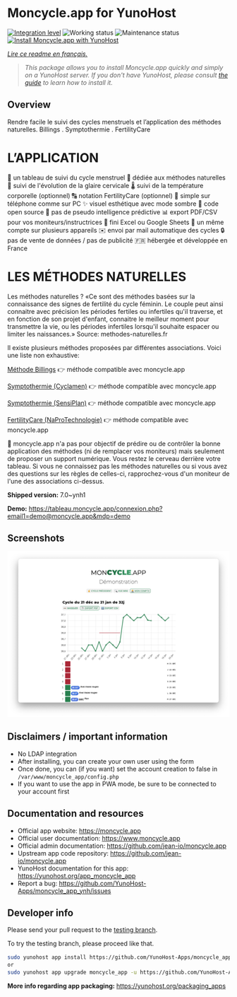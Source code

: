 <!--
N.B.: This README was automatically generated by https://github.com/YunoHost/apps/tree/master/tools/README-generator
It shall NOT be edited by hand.
-->

# Moncycle.app for YunoHost

[![Integration level](https://dash.yunohost.org/integration/moncycle_app.svg)](https://dash.yunohost.org/appci/app/moncycle_app) ![Working status](https://ci-apps.yunohost.org/ci/badges/moncycle_app.status.svg) ![Maintenance status](https://ci-apps.yunohost.org/ci/badges/moncycle_app.maintain.svg)
[![Install Moncycle.app with YunoHost](https://install-app.yunohost.org/install-with-yunohost.svg)](https://install-app.yunohost.org/?app=moncycle_app)

*[Lire ce readme en français.](./README_fr.md)*

> *This package allows you to install Moncycle.app quickly and simply on a YunoHost server.
If you don't have YunoHost, please consult [the guide](https://yunohost.org/#/install) to learn how to install it.*

## Overview

Rendre facile le suivi des cycles menstruels et l’application des méthodes naturelles.
Billings . Symptothermie . FertilityCare

# L’APPLICATION

👩 un tableau de suivi du cycle menstruel
🌳 dédiée aux méthodes naturelles
🤏 suivi de l'évolution de la glaire cervicale
🌡️ suivi de la température corporelle (optionnel)
🔠 notation FertilityCare (optionnel)
📱 simple sur téléphone comme sur PC
✨ visuel esthétique avec mode sombre
📖 code open source
🤪 pas de pseudo intelligence prédictive
📊 export PDF/CSV pour vos moniteurs/instructrices
🔢 fini Excel ou Google Sheets
💑 un même compte sur plusieurs appareils
✉️ envoi par mail automatique des cycles
🔒 pas de vente de données / pas de publicité
🇫🇷 hébergée et développée en France

# LES MÉTHODES NATURELLES

Les méthodes naturelles ? «Ce sont des méthodes basées sur la connaissance des signes de fertilité du cycle féminin. Le couple peut ainsi connaitre avec précision les périodes fertiles ou infertiles qu'il traverse, et en fonction de son projet d'enfant, connaitre le meilleur moment pour transmettre la vie, ou les périodes infertiles lorsqu'il souhaite espacer ou limiter les naissances.» Source: methodes-naturelles.fr

Il existe plusieurs méthodes proposées par différentes associations. Voici une liste non exhaustive:

[Méthode Billings](https://www.methode-billings.com/)
👉 méthode compatible avec moncycle.app

[Symptothermie (Cyclamen)](http://www.methodes-naturelles.fr/les_methodes_naturelles/la-methode-dauto-observation)
👉 méthode compatible avec moncycle.app

[Symptothermie (SensiPlan)](https://symptothermie.info/)
👉 méthode compatible avec moncycle.app

[FertilityCare (NaProTechnologie)](https://www.fertilitycare.fr/)
👉 méthode compatible avec moncycle.app

🧠 moncycle.app n'a pas pour objectif de prédire ou de contrôler la bonne application des méthodes (ni de remplacer vos moniteurs) mais seulement de proposer un support numérique. Vous restez le cerveau derrière votre tableau. Si vous ne connaissez pas les méthodes naturelles ou si vous avez des questions sur les règles de celles-ci, rapprochez-vous d'un moniteur de l'une des associations ci-dessus.

**Shipped version:** 7.0~ynh1

**Demo:** https://tableau.moncycle.app/connexion.php?email1=demo@moncycle.app&mdp=demo

## Screenshots

![Screenshot of Moncycle.app](./doc/screenshots/moncycle_app.png)

## Disclaimers / important information

* No LDAP integration
* After installing, you can create your own user using the form
* Once done, you can (if you want) set the account creation to false in `/var/www/moncycle_app/config.php`
* If you want to use the app in PWA mode, be sure to be connected to your account first

## Documentation and resources

* Official app website: <https://moncycle.app>
* Official user documentation: <https://www.moncycle.app>
* Official admin documentation: <https://github.com/jean-io/moncycle.app>
* Upstream app code repository: <https://github.com/jean-io/moncycle.app>
* YunoHost documentation for this app: <https://yunohost.org/app_moncycle_app>
* Report a bug: <https://github.com/YunoHost-Apps/moncycle_app_ynh/issues>

## Developer info

Please send your pull request to the [testing branch](https://github.com/YunoHost-Apps/moncycle_app_ynh/tree/testing).

To try the testing branch, please proceed like that.

``` bash
sudo yunohost app install https://github.com/YunoHost-Apps/moncycle_app_ynh/tree/testing --debug
or
sudo yunohost app upgrade moncycle_app -u https://github.com/YunoHost-Apps/moncycle_app_ynh/tree/testing --debug
```

**More info regarding app packaging:** <https://yunohost.org/packaging_apps>
